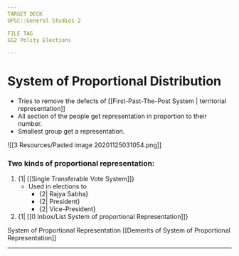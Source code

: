 ```yaml
---
TARGET DECK
UPSC::General Studies 2

FILE TAG
GS2 Polity Elections

---
```

# System of Proportional Distribution
- Tries to remove the defects of [[First-Past-The-Post System \| territorial representation]]
- All section of the people get representation in proportion to their number.
- Smallest group get a representation.


 ![[3 Resources/Pasted image 20201125031054.png]] 
 

### Two kinds of proportional representation:
1.  {1| [[Single Transferable Vote System]]}
	- Used in elections to 
		- {2| Rajya Sabha}
		- {2| President} 
		- {2| Vice-President} 
2.  {1| [[0 Inbox/List System  of proportional Representation]]}
<!--ID: 1606267016842-->
<!--ID: 1606326615257-->

System of Proportional Representation
[[Demerits of System of Proportional Representation]]
 
 ---
